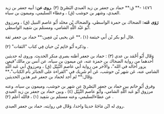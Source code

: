 ١٤٧٦ -** ق:** حماد بن جعفر بن زيد العبدي البَصْرِيّ (٣) .**روى عن:** أبيه جعفر بن زيد العبدي، وشهر بن حوشب (ق) ، وعطاء السليمي، وميمون بن سياه.

**رَوَى عَنه:** الضحاك بن حمرة الواسطي، والضحاك بْن مخلد أَبُو عاصم النبيل (ق) ، ومرزوق أَبُو عَبْد اللَّهِ الشامي، ومستلم بن سَعِيد الواسطي.

قال أبو بكر بْن أَبي خيثمة (١) ،** عَن يحيى بْن مَعِين:** حماد بن جعفر ثقة.

وذكره أَبُو حَاتِم بْن حبان فِي كتاب "الثقات" (٢) .

وَقَال أَبُو أَحْمَد بن عدي (٣) : حماد بن جعفر أظنه بصري منكر الحديث. وروى له حديثين أحدهما من رواية الضحاك بن حمزة عنه، عن ميمون بن سياه، عن أنس بن مالك"فيمن يزور أخاله في الله"، والآخر من رواية أبي عاصم النَّبِيّل (ق) ، ومرزوق أبي عَبد اللَّهِ الشامي عنه، عَن شهر بْن حوشب، عَن أم شَرِيك في "القراءة على الجنائز بأم الكتاب"،** وَقَال:** لم أجد لحماد بن جعفر غير هذين الحديثين.

وفرق أَبُو حاتم بين حماد بن جعفر البَصْرِيّ عن شهر بن حوشب، وميمون بن سياه، وعنه مرزوق أَبُو عَبد اللَّهِ الشامي، وأَبُو عاصم النَّبِيّل (٤) ، وبين حماد بن جعفر بن زيد العبدي عن عطاءالسليمي، وعنه مستلم بن سَعِيد (١) ، فالله أعلم (٢) .

روى له ابْن مَاجَهْ حديثا واحدا، وَقَال في روايته، حماد بن جعفر العبدي.